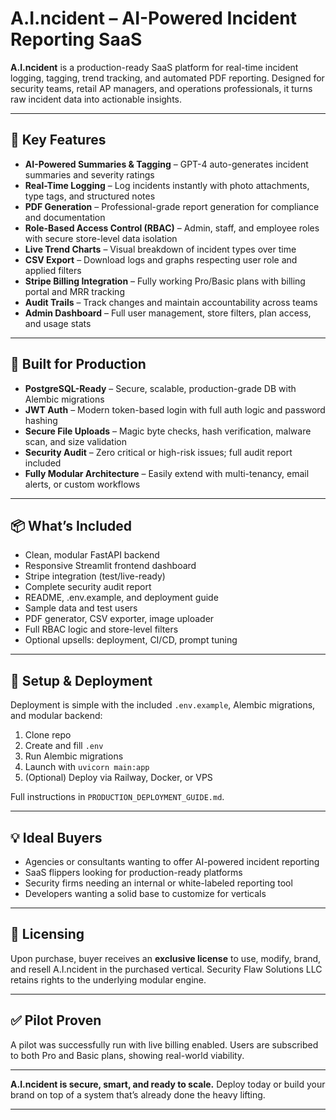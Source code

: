 # A.I.ncident – AI-Powered Incident Reporting SaaS

**A.I.ncident** is a production-ready SaaS platform for real-time incident logging, tagging, trend tracking, and automated PDF reporting. Designed for security teams, retail AP managers, and operations professionals, it turns raw incident data into actionable insights.

---

## 🚀 Key Features

- **AI-Powered Summaries & Tagging** – GPT-4 auto-generates incident summaries and severity ratings
- **Real-Time Logging** – Log incidents instantly with photo attachments, type tags, and structured notes
- **PDF Generation** – Professional-grade report generation for compliance and documentation
- **Role-Based Access Control (RBAC)** – Admin, staff, and employee roles with secure store-level data isolation
- **Live Trend Charts** – Visual breakdown of incident types over time
- **CSV Export** – Download logs and graphs respecting user role and applied filters
- **Stripe Billing Integration** – Fully working Pro/Basic plans with billing portal and MRR tracking
- **Audit Trails** – Track changes and maintain accountability across teams
- **Admin Dashboard** – Full user management, store filters, plan access, and usage stats

---

## 💼 Built for Production

- **PostgreSQL-Ready** – Secure, scalable, production-grade DB with Alembic migrations
- **JWT Auth** – Modern token-based login with full auth logic and password hashing
- **Secure File Uploads** – Magic byte checks, hash verification, malware scan, and size validation
- **Security Audit** – Zero critical or high-risk issues; full audit report included
- **Fully Modular Architecture** – Easily extend with multi-tenancy, email alerts, or custom workflows

---

## 📦 What’s Included

- Clean, modular FastAPI backend
- Responsive Streamlit frontend dashboard
- Stripe integration (test/live-ready)
- Complete security audit report
- README, .env.example, and deployment guide
- Sample data and test users
- PDF generator, CSV exporter, image uploader
- Full RBAC logic and store-level filters
- Optional upsells: deployment, CI/CD, prompt tuning

---

## 🔧 Setup & Deployment

Deployment is simple with the included `.env.example`, Alembic migrations, and modular backend:

1. Clone repo
2. Create and fill `.env`
3. Run Alembic migrations
4. Launch with `uvicorn main:app`
5. (Optional) Deploy via Railway, Docker, or VPS

Full instructions in `PRODUCTION_DEPLOYMENT_GUIDE.md`.

---

## 💡 Ideal Buyers

- Agencies or consultants wanting to offer AI-powered incident reporting
- SaaS flippers looking for production-ready platforms
- Security firms needing an internal or white-labeled reporting tool
- Developers wanting a solid base to customize for verticals

---

## 🔐 Licensing

Upon purchase, buyer receives an **exclusive license** to use, modify, brand, and resell A.I.ncident in the purchased vertical. Security Flaw Solutions LLC retains rights to the underlying modular engine.

---

## ✅ Pilot Proven

A pilot was successfully run with live billing enabled. Users are subscribed to both Pro and Basic plans, showing real-world viability.

---

**A.I.ncident is secure, smart, and ready to scale.** Deploy today or build your brand on top of a system that’s already done the heavy lifting.

---
